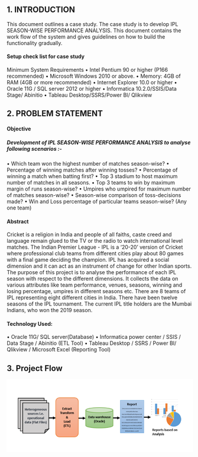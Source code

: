 ## 1. INTRODUCTION
This document outlines a case study. The case study is to develop IPL SEASON-WISE PERFORMANCE ANALYSIS.
This document contains the work flow of the system and gives guidelines on how to build the functionality gradually.


#### Setup check list for case study
Minimum System Requirements
•	Intel Pentium 90 or higher (P166 recommended)
•	Microsoft Windows 2010 or above.
•	Memory: 4GB of RAM (4GB or more recommended)
•	Internet Explorer 10.0 or higher
•	Oracle 11G / SQL server 2012 or higher 
•	Informatica 10.2.0/SSIS/Data Stage/ Abinitio
•	Tableau Desktop/SSRS/Power BI/ Qlikview

## 2.	PROBLEM STATEMENT

#### Objective

##### Development of IPL SEASON-WISE PERFORMANCE ANALYSIS to analyse following scenarios :-
•	Which team won the highest number of matches season-wise?
•	Percentage of winning matches after winning tosses?
•	Percentage of winning a match when batting first?
•	Top 3 stadium to host maximum number of matches in all seasons.
•	Top 3 teams to win by maximum margin of runs season-wise?
•	Umpires who umpired for maximum number of matches season-wise?
•	Season-wise comparison of toss-decisions made?
•	Win and Loss percentage of particular teams season-wise? (Any one team)

#### Abstract
Cricket is a religion in India and people of all faiths, caste creed and language remain glued to the TV or the radio to watch international level matches. The Indian Premier League - IPL is a ‘20-20’ version of Cricket where professional club teams from different cities play about 80 games with a final game deciding the champion. IPL has acquired a social dimension and it can act as an instrument of change for other Indian sports. 
The purpose of this project is to analyse the performance of each IPL season with respect to the different dimensions. It collects the data on various attributes like team performance, venues, seasons, winning and losing percentage, umpires in different seasons etc. There are 8 teams of IPL representing eight different cities in India. There have been twelve seasons of the IPL tournament. The current IPL title holders are the Mumbai Indians, who won the 2019 season. 

#### Technology Used:
•	Oracle 11G/ SQL server(Database)
•	Informatica power center / SSIS / Data Stage / Abinitio (ETL Tool) 
•	Tableau Desktop / SSRS / Power BI/ Qlikview / Microsoft Excel (Reporting Tool)


## 3. Project Flow

![](Images/ipl.jpeg)




